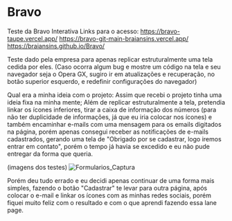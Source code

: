 # Bravo
Teste da Bravo Interativa
Links para o acesso: 
https://bravo-taupe.vercel.app/
https://bravo-git-main-braiansins.vercel.app/
https://braiansins.github.io/Bravo/

Teste dado pela empresa para apenas replicar estruturalmente uma tela cedida por eles.
(Caso ocorra algum bug e mostre um código na tela e seu navegador seja o Opera GX, sugiro ir em atualizações e recuperação, no botão superior esquerdo, e redefinir configurações do navegador)

Qual era a minha ideia com o projeto: Assim que recebi o projeto tinha uma ideia fixa na minha mente; Além de replicar estruturalmente a tela, pretendia linkar os ícones inferiores, tirar a caixa de informação dos números (para não ter duplicidade de informações, já que eu iria colocar nos ícones) e também encaminhar e-mails com uma mensagem para os emails digitados na página, porém apenas consegui receber as notificações de e-mails cadastrados, gerando uma tela de "Obrigado por se cadastrar, logo iremos entrar em contato", porém o tempo já havia se excedido e eu não pude entregar da forma que queria.

(imagens dos testes) ![Formularios_Captura](https://user-images.githubusercontent.com/98047036/181595391-fc022ea7-a7c3-4560-b350-75bec11b0be4.png)


Porém deu tudo errado e eu decidi apenas continuar de uma forma mais simples, fazendo o botão "Cadastrar" te levar para outra página, após colocar o e-mail e linkar os ícones com as minhas redes sociais, porém fiquei muito feliz com o resultado e com o que aprendi fazendo essa lane page.
